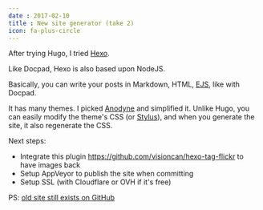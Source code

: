 ```yaml
---
date : 2017-02-10
title : New site generator (take 2)
icon: fa-plus-circle
---
```

After trying Hugo, I tried [Hexo](https://hexo.io).

Like Docpad, Hexo is also based upon NodeJS. 

Basically, you can write your posts in Markdown, HTML, [EJS](http://www.embeddedjs.com/), like with Docpad.

It has many themes. I picked [Anodyne](https://github.com/klugjo/hexo-theme-anodyne) and simplified it.
Unlike Hugo, you can easily modify the theme's CSS (or [Stylus](http://stylus-lang.com/)), and when you generate the site, it also regenerate the CSS.

Next steps:
- Integrate this plugin https://github.com/visioncan/hexo-tag-flickr to have images back
- Setup AppVeyor to publish the site when committing
- Setup SSL (with Cloudflare or OVH if it's free)

PS: [old site still exists on GitHub](https://github.com/tomap/tpi.eu)